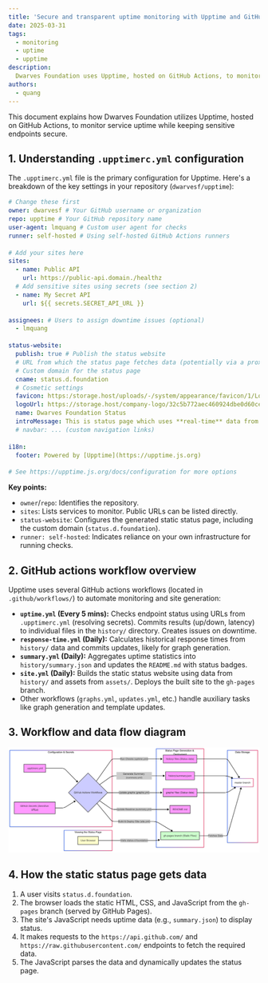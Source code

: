 ```yaml
---
title: 'Secure and transparent uptime monitoring with Upptime and GitHub secrets'
date: 2025-03-31
tags:
  - monitoring
  - uptime
  - upptime
description: 
  Dwarves Foundation uses Upptime, hosted on GitHub Actions, to monitor service uptime while securing sensitive endpoints.
authors:
  - quang
---
```


This document explains how Dwarves Foundation utilizes Upptime, hosted on GitHub Actions, to monitor service uptime while keeping sensitive endpoints secure.

## 1. Understanding `.upptimerc.yml` configuration

The `.upptimerc.yml` file is the primary configuration for Upptime. Here's a breakdown of the key settings in your repository (`dwarvesf/upptime`):

```yaml
# Change these first
owner: dwarvesf # Your GitHub username or organization
repo: upptime # Your GitHub repository name
user-agent: lmquang # Custom user agent for checks
runner: self-hosted # Using self-hosted GitHub Actions runners

# Add your sites here
sites:
  - name: Public API
    url: https://public-api.domain./healthz
  # Add sensitive sites using secrets (see section 2)
  - name: My Secret API
    url: ${{ secrets.SECRET_API_URL }}

assignees: # Users to assign downtime issues (optional)
  - lmquang

status-website:
  publish: true # Publish the status website
  # URL from which the status page fetches data (potentially via a proxy)
  # Custom domain for the status page
  cname: status.d.foundation
  # Cosmetic settings
  favicon: https:/storage.host/uploads/-/system/appearance/favicon/1/LogoD_1024.png
  logoUrl: https://storage.host/company-logo/32c5b772aec460924dbe0d60ce73f1c6.png
  name: Dwarves Foundation Status
  introMessage: This is status page which uses **real-time** data from [Dwarves Foundation](https://dwarves.foundation) services
  # navbar: ... (custom navigation links)

i18n:
  footer: Powered by [Upptime](https://upptime.js.org)

# See https://upptime.js.org/docs/configuration for more options
```

**Key points:**

*   `owner`/`repo`: Identifies the repository.
*   `sites`: Lists services to monitor. Public URLs can be listed directly.
*   `status-website`: Configures the generated static status page, including the custom domain (`status.d.foundation`).
*   `runner: self-hosted`: Indicates reliance on your own infrastructure for running checks.

## 2. GitHub actions workflow overview

Upptime uses several GitHub actions workflows (located in `.github/workflows/`) to automate monitoring and site generation:

*   **`uptime.yml` (Every 5 mins):** Checks endpoint status using URLs from `.upptimerc.yml` (resolving secrets). Commits results (up/down, latency) to individual files in the `history/` directory. Creates issues on downtime.
*   **`response-time.yml` (Daily):** Calculates historical response times from `history/` data and commits updates, likely for graph generation.
*   **`summary.yml` (Daily):** Aggregates uptime statistics into `history/summary.json` and updates the `README.md` with status badges.
*   **`site.yml` (Daily):** Builds the static status website using data from `history/` and assets from `assets/`. Deploys the built site to the `gh-pages` branch.
*   Other workflows (`graphs.yml`, `updates.yml`, etc.) handle auxiliary tasks like graph generation and template updates.

## 3. Workflow and data flow diagram

![alt text](assets/service_monitoring_with_upptime.png)

## 4. How the static status page gets data

1.  A user visits `status.d.foundation`.
2.  The browser loads the static HTML, CSS, and JavaScript from the `gh-pages` branch (served by GitHub Pages).
3.  The site's JavaScript needs uptime data (e.g., `summary.json`) to display status.
4.  It makes requests to the `https://api.github.com/` and `https://raw.githubusercontent.com/` endpoints to fetch the required data.
5.  The JavaScript parses the data and dynamically updates the status page.
